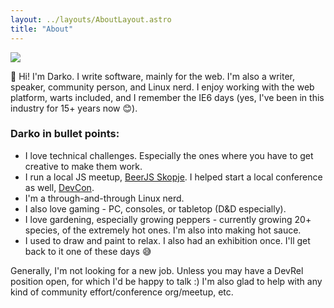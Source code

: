 ```yaml
---
layout: ../layouts/AboutLayout.astro
title: "About"
---
```

<p class="relative pb-40">
  <img src="/profile.jpg" class="rounded-full w-36 h-36 absolute">
</p>

👋 Hi! I'm Darko. I write software, mainly for the web. I'm also a writer, speaker, community person, and Linux nerd. I enjoy working with the web platform, warts included, and I remember the IE6 days (yes, I've been in this industry for 15+ years now 😊).

### Darko in bullet points:

- I love technical challenges. Especially the ones where you have to get creative to make them work.
- I run a local JS meetup, [BeerJS Skopje](https://beerjs.mk/). I helped start a local conference as well,
  [DevCon](https://devcon.dev).
- I'm a through-and-through Linux nerd.
- I also love gaming - PC, consoles, or tabletop (D&D especially). 
- I love gardening, especially growing peppers - currently growing 20+ species, of the extremely hot ones. I'm also into making hot sauce.
- I used to draw and paint to relax. I also had an exhibition once. I'll get back to it one of these days 😅

Generally, I'm not looking for a new job. Unless you may have a DevRel position open, for which I'd be happy to
talk :) I'm also glad to help with any kind of community effort/conference org/meetup, etc.